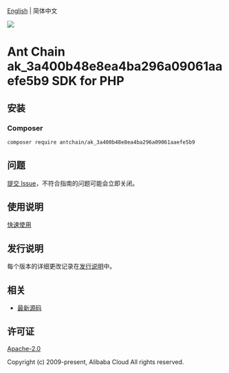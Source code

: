 [English](README.md) | 简体中文

![](https://aliyunsdk-pages.alicdn.com/icons/AlibabaCloud.svg)

# Ant Chain ak_3a400b48e8ea4ba296a09061aaefe5b9 SDK for PHP

## 安装

### Composer

```bash
composer require antchain/ak_3a400b48e8ea4ba296a09061aaefe5b9
```

## 问题

[提交 Issue](https://github.com/alipay/antchain-openapi-prod-sdk/issues/new)，不符合指南的问题可能会立即关闭。

## 使用说明

[快速使用](https://github.com/alipay/antchain-openapi-prod-sdk)

## 发行说明

每个版本的详细更改记录在[发行说明](./ChangeLog.txt)中。

## 相关

* [最新源码](https://github.com/antchain-openapi-sdk-php)

## 许可证

[Apache-2.0](http://www.apache.org/licenses/LICENSE-2.0)

Copyright (c) 2009-present, Alibaba Cloud All rights reserved.
